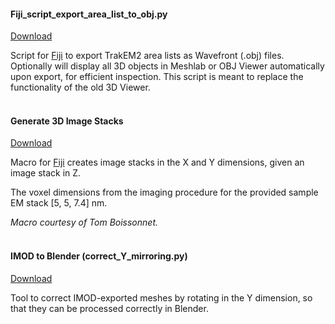 #### Fiji_script_export_area_list_to_obj.py

[Download](https://raw.githubusercontent.com/NeuroMorph-EPFL/NeuroMorph/master/NeuroMorph_Other_Tools/Fiji_script_export_area_list_to_obj.py)

Script for [Fiji](http://fiji.sc/) to export TrakEM2 area lists as Wavefront (.obj) files.  Optionally will display all 3D objects in Meshlab or OBJ Viewer automatically upon export, for efficient inspection.  This script is meant to replace the functionality of the old 3D Viewer.  
<br>

#### Generate 3D Image Stacks  
[Download](http://raw.githubusercontent.com/NeuroMorph-EPFL/NeuroMorph/master/NeuroMorph_Other_Tools/Generate_3D_image_stacks.ijm)  

Macro for [Fiji](http://fiji.sc/) creates image stacks in the X and Y dimensions, given an image stack in Z.

The voxel dimensions from the imaging procedure for the provided sample EM stack [5, 5, 7.4] nm.

*Macro courtesy of Tom Boissonnet.*  
<br>


#### IMOD to Blender (correct_Y_mirroring.py)
[Download](https://raw.githubusercontent.com/NeuroMorph-EPFL/NeuroMorph/master/NeuroMorph_Other_Tools/correct_Y_mirroring.py)  

Tool to correct IMOD-exported meshes by rotating in the Y dimension, so that they can be processed correctly in Blender.  

